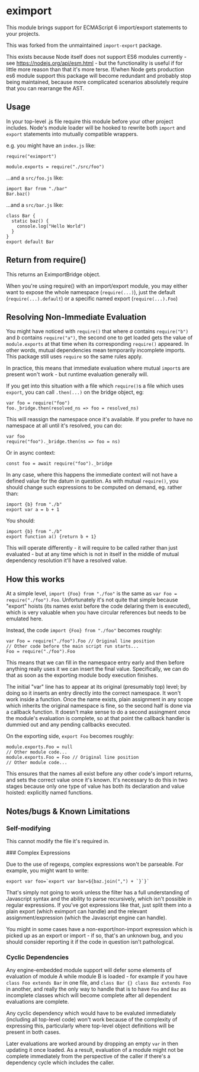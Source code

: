 # eximport

This module brings support for ECMAScript 6 import/export statements to your
projects.

This was forked from the unmaintained `import-export` package.

This exists because Node itself does not support ES6 modules currently - see
https://nodejs.org/api/esm.html - but the functionality is useful if for little
more reason than that it's more terse. If/when Node gets production es6 module
support this package will become redundant and probably stop being maintained,
because more complicated scenarios absolutely require that you can rearrange the
AST.

## Usage

In your top-level .js file require this module before your other project
includes. Node's module loader will be hooked to rewrite both `import` and
`export` statements into mutually compatible wrappers.

e.g. you might have an `index.js` like:

```
require("eximport")

module.exports = require("./src/foo")
```

...and a `src/foo.js` like:

```
import Bar from "./bar"
Bar.baz()
```

...and a `src/bar.js` like:

```
class Bar {
  static baz() {
    console.log("Hello World")
  }
}
export default Bar
```

## Return from require()

This returns an EximportBridge object.

When you're using require() with an import/export module, you may either want to
expose the whole namespace (`require(...)`), just the default
(`require(...).default`) or a specific named export (`require(...).Foo`)

## Resolving Non-Immediate Evaluation

You might have noticed with `require()` that where _a_ contains `require("b")`
and _b_ contains `require("a")`, the second one to get loaded gets the value of
`module.exports` at that time when its corresponding `require()` appeared. In
other words, mutual dependencies mean temporarily incomplete imports. This
package still uses `require` so the same rules apply.

In practice, this means that immediate evaluation where mutual `import`s are
present won't work - but runtime evaluation generally will.

If you get into this situation with a file which `require()`s a file which uses `export`, you can call `.then(...)` on the bridge object, eg:

```
var foo = require("foo")
foo._bridge.then(resolved_ns => foo = resolved_ns)
```

This will reassign the namespace once it's available. If you prefer to have no
namespace at all until it's resolved, you can do:

```
var foo
require("foo")._bridge.then(ns => foo = ns)
```

Or in async context:

```
const foo = await require("foo")._bridge
```

In any case, where this happens the immediate context will not have a defined
value for the datum in question. As with mutual `require()`, you should change
such expressions to be computed on demand, eg. rather than:

```
import {b} from "./b"
export var a = b + 1
```

You should:

```
import {b} from "./b"
export function a() {return b + 1}
```

This will operate differently - it will require to be called rather than just
evaluated - but at any time which is not in itself in the middle of mutual
dependency resolution it'll have a resolved value.

## How this works

At a simple level, `import {Foo} from "./foo"` is the same as `var Foo =
require("./foo").Foo`. Unfortunately it's not quite that simple because "export"
hoists (its names exist before the code delaring them is executed), which is
very valuable when you have circular references but needs to be emulated here.

Instead, the code `import {Foo} from "./foo"` becomes roughly:

```
var Foo = require("./foo").Foo // Original line position
// Other code before the main script run starts...
Foo = require("./foo").Foo
```

This means that we can fill in the namespace entry early and then before
anything really uses it we can insert the final value. Specifically, we can do
that as soon as the exporting module body execution finishes.

The initial "var" line has to appear at its original (presumably top) level; by
doing so it inserts an entry directly into the correct namespace. It won't work
inside a function. Once the name exists, plain assignment in any scope which
inherits the original namespace is fine, so the second half is done via a
callback function. It doesn't make sense to do a second assingment once the
module's evaluation is complete, so at that point the callback handler is
dummied out and any pending callbacks executed.

On the exporting side, `export Foo` becomes roughly:

```
module.exports.Foo = null
// Other module code...
module.exports.Foo = Foo // Original line position
// Other module code...
```

This ensures that the names all exist before any other code's import returns,
and sets the correct value once it's known. It's necessary to do this in two
stages because only one type of value has both its declaration and value
hoisted: explicitly named functions.

## Notes/bugs & Known Limitations

### Self-modifying

This cannot modify the file it's required in.

### Complex Expressions

Due to the use of regexps, complex expressions won't be parseable. For example,
you might want to write:

```
export var foo=`export var bar=${baz.join(",") + `}`}`
```

That's simply not going to work unless the filter has a full understanding of
Javascript syntax and the ability to parse recursively, which isn't possible in
regular expressions. If you've got expressions like that, just split them into a
plain export (which eximport can handle) and the relevant assignment/expression
(which the Javascript engine can handle).

You might in some cases have a non-export/non-import expression which is picked
up as an export or import - if so, that's an unknown bug, and you should
consider reporting it if the code in question isn't pathological.

### Cyclic Dependencies

Any engine-embedded module support will defer some elements of evaluation of
module A while module B is loaded - for example if you have
`class Foo extends Bar` in one file, and `class Bar {} class Baz extends Foo` in
another, and really the only way to handle that is to have `Foo` and `Baz` as
incomplete classes which will become complete after all dependent evaluations
are complete.

Any cyclic dependency which would have to be evaluted immediately (including all
top-level code) won't work because of the complexity of expressing this,
particularly where top-level object definitions will be present in both cases.

Later evaluations are worked around by dropping an empty `var` in then updating
it once loaded. As a result, evaluation of a module might not be complete
immediately from the perspective of the caller if there's a dependency cycle
which includes the caller.